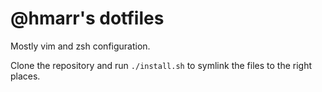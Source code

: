 # @hmarr's dotfiles

Mostly vim and zsh configuration.

Clone the repository and run `./install.sh` to symlink the files to the right places.
